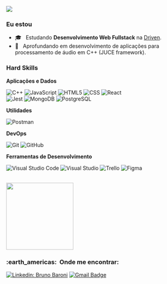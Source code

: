 
![](https://komarev.com/ghpvc/?username=VanessaSwerts&color=006bed)

<h3> Eu estou</h3>

- 🎓 &nbsp; Estudando **Desenvolvimento Web Fullstack** na <a href="https://www.driven.com.br/">Driven</a>.
- 🌱 &nbsp; Aprofundando em desenvolvimento de aplicações para processamento de áudio em C++ (JUCE framework).

<h3> Hard Skills </h3>

**Aplicações e Dados**

  ![C++](https://img.shields.io/badge/-C++-333333?style=flat&logo=C%2B%2B&logoColor=00599C)
  ![JavaScript](https://img.shields.io/badge/-JavaScript-333333?style=flat&logo=javascript)
  ![HTML5](https://img.shields.io/badge/-HTML5-333333?style=flat&logo=HTML5)
  ![CSS](https://img.shields.io/badge/-CSS-333333?style=flat&logo=CSS3&logoColor=1572B6)
  ![React](https://img.shields.io/badge/-React-333333?style=flat&logo=react)  
  ![Jest](https://img.shields.io/badge/-Jest-333333?style=flat&logo=jest)
  ![MongoDB](https://img.shields.io/badge/-MongoDB-333333?style=flat&logo=mongodb)
  ![PostgreSQL](https://img.shields.io/badge/-PostgreSQL-333333?style=flat&logo=postgresql)

**Utilidades**

  ![Postman](https://img.shields.io/badge/-Postman-333333?style=flat&logo=postman)

**DevOps**

  ![Git](https://img.shields.io/badge/-Git-333333?style=flat&logo=git)
  ![GitHub](https://img.shields.io/badge/-GitHub-333333?style=flat&logo=github)

**Ferramentas de Desenvolvimento**

  ![Visual Studio Code](https://img.shields.io/badge/-Visual%20Studio%20Code-333333?style=flat&logo=visual-studio-code&logoColor=007ACC)
  ![Visual Studio](https://img.shields.io/badge/-Visual%20Studio-333333?style=flat&logo=visual-studio)
  ![Trello](https://img.shields.io/badge/-Trello-333333?style=flat&logo=trello&logoColor=007ACC)
  ![Figma](https://img.shields.io/badge/-Figma-333333?style=flat&logo=figma&logoColor=007ACC)

<br/>

<a href="https://github.com/brunobaronims">
  <img height="180em" src="https://github-readme-stats.vercel.app/api?username=brunobaronims&theme=dracula&show_icons=true" />
</a>

<br/>

<h3> :earth_americas: &nbsp;Onde me encontrar: </h3> 

[![Linkedin: Bruno Baroni](https://img.shields.io/badge/-Bruno%20Baroni-blue?style=flat-square&logo=Linkedin&logoColor=white&link=https://www.linkedin.com/in/bruno-baroni-b6592720b/)](https://www.linkedin.com/in/bruno-baroni-b6592720b/)
[![Gmail Badge](https://img.shields.io/badge/-brunobaronims@gmail.com-006bed?style=flat-square&logo=Gmail&logoColor=white&link=mailto:brunobaronims@gmail.com)](mailto:brunobaronims@gmail.com)
